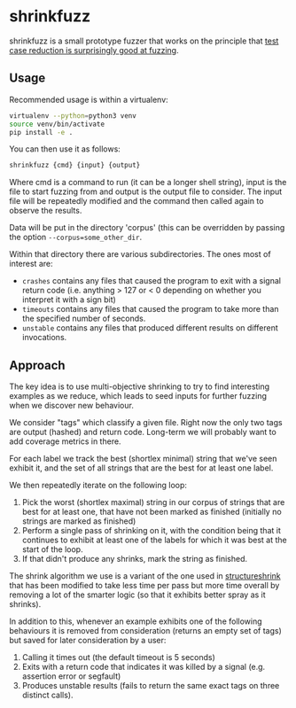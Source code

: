 # shrinkfuzz

shrinkfuzz is a small prototype fuzzer that works on the principle that
[test case reduction is surprisingly good at fuzzing](https://blog.regehr.org/archives/1284).


## Usage

Recommended usage is within a virtualenv:

```bash
virtualenv --python=python3 venv
source venv/bin/activate
pip install -e .
```

You can then use it as follows:

```bash
shrinkfuzz {cmd} {input} {output}
```

Where cmd is a command to run (it can be a longer shell string), input is
the file to start fuzzing from and output is the output file to consider. The
input file will be repeatedly modified and the command then called again to
observe the results.

Data will be put in the directory 'corpus' (this can be overridden by passing
the option `--corpus=some_other_dir`.

Within that directory there are various subdirectories. The ones most of
interest are:

* `crashes` contains any files that caused the program to exit with a signal
  return code (i.e. anything > 127 or < 0 depending on whether you interpret
  it with a sign bit)
* `timeouts` contains any files that caused the program to take more than the
  specified number of seconds.
* `unstable` contains any files that produced different results on different
  invocations.

## Approach

The key idea is to use multi-objective shrinking to try to find interesting
examples as we reduce, which leads to seed inputs for further fuzzing when
we discover new behaviour.

We consider "tags" which classify a given file. Right now the only two tags
are output (hashed) and return code. Long-term we will probably want to add
coverage metrics in there.

For each label we track the best (shortlex minimal) string that we've seen
exhibit it, and the set of all strings that are the best for at least one
label.

We then repeatedly iterate on the following loop:

1. Pick the worst (shortlex maximal) string in our corpus of strings that are
   best for at least one, that have not been marked as finished (initially no
   strings are marked as finished)
2. Perform a single pass of shrinking on it, with the condition being that it
   continues to exhibit at least one of the labels for which it was best at the
   start of the loop.
3. If that didn't produce any shrinks, mark the string as finished.


The shrink algorithm we use is a variant of the one used in
[structureshrink](https://github.com/DRMacIver/structureshrink) that has been
modified to take less time per pass but more time overall by removing a lot of
the smarter logic (so that it exhibits better spray as it shrinks).

In addition to this, whenever an example exhibits one of the following
behaviours it is removed from consideration (returns an empty set of tags)
but saved for later consideration by a user:

1. Calling it times out (the default timeout is 5 seconds)
2. Exits with a return code that indicates it was killed by a signal (e.g.
   assertion error or segfault)
3. Produces unstable results (fails to return the same exact tags on three
   distinct calls).

